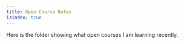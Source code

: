 ```yaml
---
title: Open Course Notes
isindex: true
---
```


Here is the folder showing what open courses I am learning recently.
